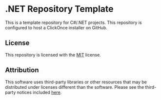 # .NET Repository Template
This is a template repository for C#/.NET projects. This repository is configured to host a ClickOnce installer on GitHub.
## License
This repository is licensed with the [MIT](LICENSE.txt) license.
## Attribution
This software uses third-party libraries or other resources that may be
distributed under licenses different than the software. Please see the third-party notices included [here](THIRD-PARTY-NOTICES.txt).
